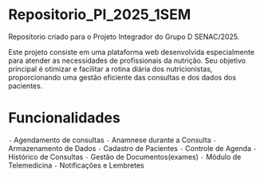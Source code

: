 # Repositorio_PI_2025_1SEM
Repositorio criado para o Projeto Integrador do Grupo D SENAC/2025.

Este projeto consiste em uma plataforma web desenvolvida especialmente para atender as necessidades de profissionais da nutrição. 
Seu objetivo principal é otimizar e facilitar a rotina diária dos nutricionistas, proporcionando uma gestão eficiente das consultas e dos dados dos pacientes.

# Funcionalidades
`-` Agendamento de consultas
`-` Anamnese durante a Consulta
`-` Armazenamento de Dados
`-` Cadastro de Pacientes
`-` Controle de Agenda
`-` Histórico de Consultas
`-` Gestão de Documentos(exames)
`-` Módulo de Telemedicina
`-` Notificações e Lembretes


